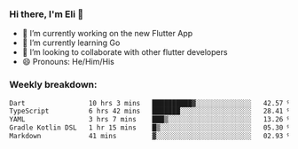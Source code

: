 ### Hi there, I'm Eli 👋
- 🔭 I’m currently working on the new Flutter App
- 🌱 I’m currently learning Go
- 🦄 I’m looking to collaborate with other flutter developers
- 😄 Pronouns: He/Him/His

### Weekly breakdown:
<!--START_SECTION:waka-->

```txt
Dart                10 hrs 3 mins   ██████████▓░░░░░░░░░░░░░░   42.57 %
TypeScript          6 hrs 42 mins   ███████░░░░░░░░░░░░░░░░░░   28.41 %
YAML                3 hrs 7 mins    ███▒░░░░░░░░░░░░░░░░░░░░░   13.26 %
Gradle Kotlin DSL   1 hr 15 mins    █▒░░░░░░░░░░░░░░░░░░░░░░░   05.30 %
Markdown            41 mins         ▓░░░░░░░░░░░░░░░░░░░░░░░░   02.93 %
```

<!--END_SECTION:waka-->
